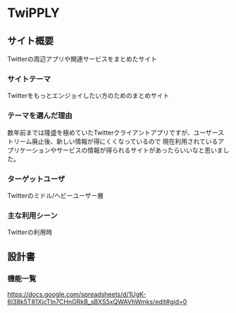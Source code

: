 # TwiPPLY

## サイト概要
Twitterの周辺アプリや関連サービスをまとめたサイト

### サイトテーマ
Twitterをもっとエンジョイしたい方のためのまとめサイト

### テーマを選んだ理由
数年前までは隆盛を極めていたTwitterクライアントアプリですが、ユーザーストリーム廃止後、新しい情報が得にくくなっているので
現在利用されているアプリケーションやサービスの情報が得られるサイトがあったらいいなと思いました。

### ターゲットユーザ
Twitterのミドル/ヘビーユーザー層

### 主な利用シーン
Twitterの利用時

## 設計書

### 機能一覧
<https://docs.google.com/spreadsheets/d/1UgK-6l38k5T81XjcTIn7CHnGRkB_sBXS5xQWAVhWmks/edit#gid=0>


